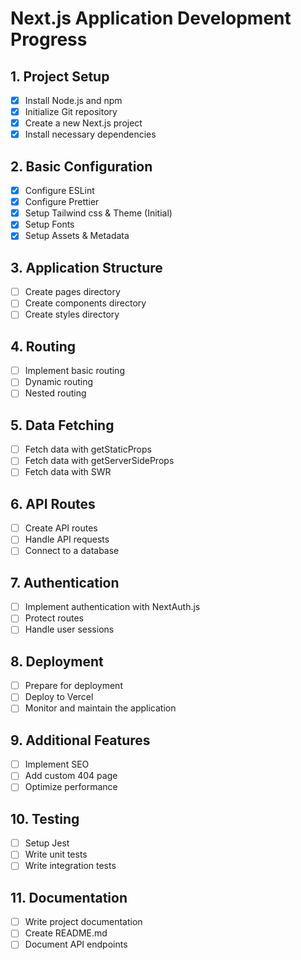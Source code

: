 # Next.js Application Development Progress

## 1. Project Setup

- [x] Install Node.js and npm
- [x] Initialize Git repository
- [x] Create a new Next.js project
- [x] Install necessary dependencies

## 2. Basic Configuration

- [x] Configure ESLint
- [x] Configure Prettier
- [x] Setup Tailwind css & Theme (Initial)
- [x] Setup Fonts
- [x] Setup Assets & Metadata

## 3. Application Structure

- [ ] Create pages directory
- [ ] Create components directory
- [ ] Create styles directory

## 4. Routing

- [ ] Implement basic routing
- [ ] Dynamic routing
- [ ] Nested routing

## 5. Data Fetching

- [ ] Fetch data with getStaticProps
- [ ] Fetch data with getServerSideProps
- [ ] Fetch data with SWR

## 6. API Routes

- [ ] Create API routes
- [ ] Handle API requests
- [ ] Connect to a database

## 7. Authentication

- [ ] Implement authentication with NextAuth.js
- [ ] Protect routes
- [ ] Handle user sessions

## 8. Deployment

- [ ] Prepare for deployment
- [ ] Deploy to Vercel
- [ ] Monitor and maintain the application

## 9. Additional Features

- [ ] Implement SEO
- [ ] Add custom 404 page
- [ ] Optimize performance

## 10. Testing

- [ ] Setup Jest
- [ ] Write unit tests
- [ ] Write integration tests

## 11. Documentation

- [ ] Write project documentation
- [ ] Create README.md
- [ ] Document API endpoints
